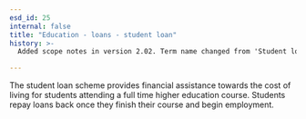 ```yaml
---
esd_id: 25
internal: false
title: "Education - loans - student loan"
history: >-
  Added scope notes in version 2.02. Term name changed from 'Student loan' to 'Education - loans - student loan' in version 3.00.

---
```


The student loan scheme provides financial assistance towards the cost of living for students attending a full time higher education course. Students repay loans back once they finish their course and begin employment.

